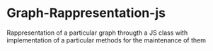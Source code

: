 # Graph-Rappresentation-js
Rappresentation of a particular graph througth a JS class  with implementation of a particular methods for the maintenance of them
